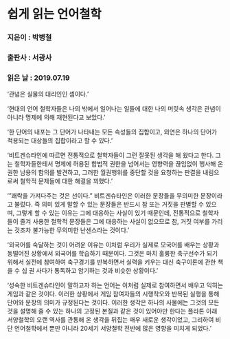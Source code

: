 # 쉽게 읽는 언어철학
### 지은이 : 박병철
### 출판사 : 서광사
### 읽은 날 : 2019.07.19

‘관념은 실물의 대리인인 셈이다.’

‘현대의 언어 철학자들은 나의 밖에서 일어나는 일들에 대한 나의 머릿속 생각은 관념이 아니라 명제에 의해 재현된다고 보았다.’

‘한 단어의 내포는 그 단어가 나타내는 모든 속성들의 집합이고, 외연은 하나의 단어가 적용되는 대상들의 집합이라고 할 수 있다.’

‘비트겐슈타인에 따르면 전통적으로 철학자들이 그런 잘못된 생각을 해 왔다고 한다. 그는 철학자들한테서 명제에 허용된 합법적 권한을 넘어서는 영향력을 끊임없이 행사해 온 권한 남용의 함의를 발견하고, 그러한 월권행위를 중단할 것을 요청하는 판결을 내림으로써 철학적 문제들에 대한 해결을 꾀했다.’

‘”쾌락을 가져다주는 것은 선이다.”
비트겐슈타인은 이러한 문장들을 무의미한 문장이라고 불렀다. 즉 의미 있게 말할 수 있는 문장들은 반드시 참 또는 거짓을 판별할 수 있으며, 그렇게 할 수 있는 이유는 그에 대응하는 사실이 있기 때문인데, 전통적으로 철학자들이 즐겨 사용한 철학적 문장들은 그에 대응하는 사실이 없으므로 참, 거짓 여부를 가리는 것조차 불가능한 무의미한 난센스라는 것이다.’

‘외국어를 숙달하는 것이 어려운 이유는 이처럼 우리가 실제로 모국어를 배우는 상황과 동떨어진 상황에서 외국어를 학습하기 때문이다. 그것은 마치 훌륭한 축구선수가 되기 위해서 실전에 참여하여 축구경기를 반복하면서 실력을 키우는 대신 축구이론에 관한 책을 수 십 권 사다가 통독하고 암기하는 것과 비슷한 상황이다.’

‘성숙한 비트겐슈타인이 말하고자 하는 언어는 이처럼 실제로 참여하면서 배우고 익히는 게임과 같은 것이다. 이러한 상황에서 게임 참여자들의 시행착오와 반복된 실행을 통해 단어와 문장의 의미가 규정된다는 것이다. 이러한 생각은 하나의 사물에는 그것의 모든 것을 설명해 줄 수 있는 하나의 고정된 본질과 같은 것이 있어야만 한다는 플라톤 이래 서양철학의 오랜 역사를 관통해 온 생각을 뒤집는 매우 새로운 생각이었고, 그리하여 비단 언어철학에서 뿐만 아니라 20세기 서양철학 전반에 많은 영향을 미치게 되었다.’